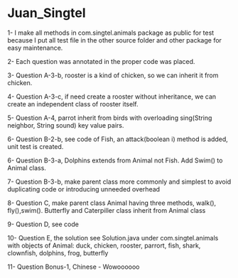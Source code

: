 # Juan_Singtel

1- I make all methods in com.singtel.animals package as public for test 
because I put all test file in the other source folder and other package for easy maintenance.

2- Each question was annotated in the proper code was placed.

3- Question A-3-b, rooster is a kind of chicken, so we can inherit it from chicken.

4- Question A-3-c, if need create a rooster without inheritance, we can create an independent class of rooster itself.

5- Question A-4, parrot inherit from birds with overloading sing(String neighbor, String sound)  key value pairs.

6- Question B-2-b, see code of Fish, an attack(boolean i) method is added, unit test is created.

6- Question B-3-a, Dolphins extends from Animal not Fish. Add Swim() to Animal class.

7- Question B-3-b, make parent class more commonly and simplest to avoid duplicating code or introducing unneeded overhead

8- Question C, make parent class Animal having three methods, walk(), fly(),swim(). Butterfly and Caterpiller class inherit from Animal class

9- Question D, see code

10- Question E, the solution see Solution.java under com.singtel.animals with objects of Animal:
	duck, chicken, rooster, parrort, fish, shark, clownfish, dolphins, frog, butterfly

11- Question Bonus-1, Chinese - Wowoooooo
 
